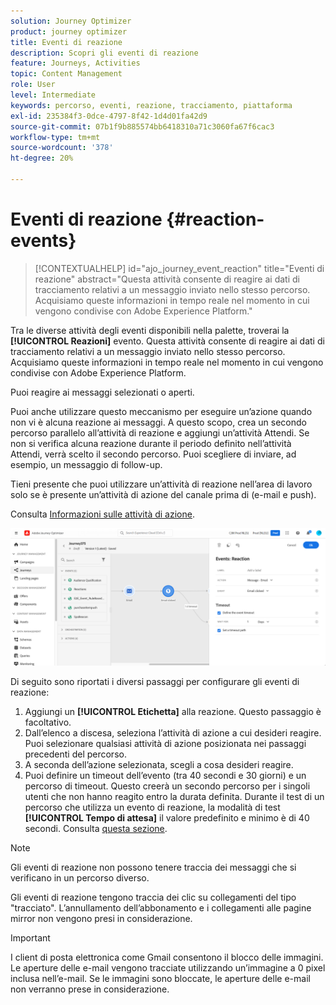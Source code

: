 ```yaml
---
solution: Journey Optimizer
product: journey optimizer
title: Eventi di reazione
description: Scopri gli eventi di reazione
feature: Journeys, Activities
topic: Content Management
role: User
level: Intermediate
keywords: percorso, eventi, reazione, tracciamento, piattaforma
exl-id: 235384f3-0dce-4797-8f42-1d4d01fa42d9
source-git-commit: 07b1f9b885574bb6418310a71c3060fa67f6cac3
workflow-type: tm+mt
source-wordcount: '378'
ht-degree: 20%

---
```


# Eventi di reazione {#reaction-events}

>[!CONTEXTUALHELP]
>id="ajo_journey_event_reaction"
>title="Eventi di reazione"
>abstract="Questa attività consente di reagire ai dati di tracciamento relativi a un messaggio inviato nello stesso percorso. Acquisiamo queste informazioni in tempo reale nel momento in cui vengono condivise con Adobe Experience Platform."

Tra le diverse attività degli eventi disponibili nella palette, troverai la **[!UICONTROL Reazioni]** evento. Questa attività consente di reagire ai dati di tracciamento relativi a un messaggio inviato nello stesso percorso. Acquisiamo queste informazioni in tempo reale nel momento in cui vengono condivise con Adobe Experience Platform.

Puoi reagire ai messaggi selezionati o aperti.

Puoi anche utilizzare questo meccanismo per eseguire un’azione quando non vi è alcuna reazione ai messaggi. A questo scopo, crea un secondo percorso parallelo all’attività di reazione e aggiungi un’attività Attendi. Se non si verifica alcuna reazione durante il periodo definito nell’attività Attendi, verrà scelto il secondo percorso. Puoi scegliere di inviare, ad esempio, un messaggio di follow-up.

Tieni presente che puoi utilizzare un’attività di reazione nell’area di lavoro solo se è presente un’attività di azione del canale prima di (e-mail e push).

Consulta [Informazioni sulle attività di azione](../building-journeys/about-journey-activities.md#action-activities).

![](assets/journey45.png)

Di seguito sono riportati i diversi passaggi per configurare gli eventi di reazione:

1. Aggiungi un **[!UICONTROL Etichetta]** alla reazione. Questo passaggio è facoltativo.
1. Dall’elenco a discesa, seleziona l’attività di azione a cui desideri reagire. Puoi selezionare qualsiasi attività di azione posizionata nei passaggi precedenti del percorso.
1. A seconda dell’azione selezionata, scegli a cosa desideri reagire.
1. Puoi definire un timeout dell’evento (tra 40 secondi e 30 giorni) e un percorso di timeout. Questo creerà un secondo percorso per i singoli utenti che non hanno reagito entro la durata definita. Durante il test di un percorso che utilizza un evento di reazione, la modalità di test **[!UICONTROL Tempo di attesa]** il valore predefinito e minimo è di 40 secondi. Consulta [questa sezione](../building-journeys/testing-the-journey.md).

>[!NOTE]
>
>
>Gli eventi di reazione non possono tenere traccia dei messaggi che si verificano in un percorso diverso.
>
>Gli eventi di reazione tengono traccia dei clic su collegamenti del tipo &quot;tracciato&quot;. L’annullamento dell’abbonamento e i collegamenti alle pagine mirror non vengono presi in considerazione.

>[!IMPORTANT]
>
>I client di posta elettronica come Gmail consentono il blocco delle immagini. Le aperture delle e-mail vengono tracciate utilizzando un’immagine a 0 pixel inclusa nell’e-mail. Se le immagini sono bloccate, le aperture delle e-mail non verranno prese in considerazione.
